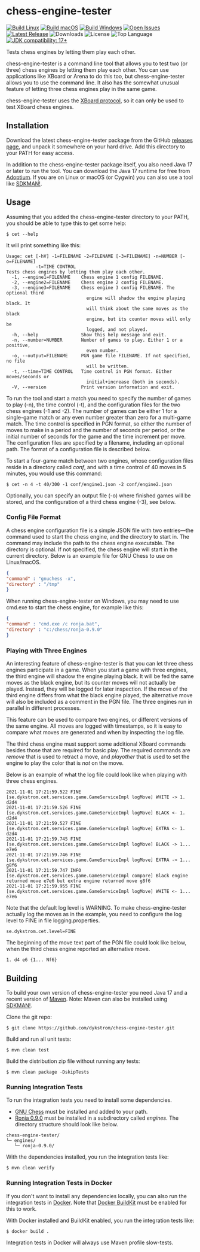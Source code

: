 # chess-engine-tester

<div style="text-align: left">

[![Build Linux](https://github.com/dykstrom/chess-engine-tester/actions/workflows/linux.yml/badge.svg)](https://github.com/dykstrom/chess-engine-tester/actions/workflows/linux.yml)
[![Build macOS](https://github.com/dykstrom/chess-engine-tester/actions/workflows/macos.yml/badge.svg)](https://github.com/dykstrom/chess-engine-tester/actions/workflows/macos.yml)
[![Build Windows](https://github.com/dykstrom/chess-engine-tester/actions/workflows/windows.yml/badge.svg)](https://github.com/dykstrom/chess-engine-tester/actions/workflows/windows.yml)
[![Open Issues](https://img.shields.io/github/issues/dykstrom/chess-engine-tester)](https://github.com/dykstrom/chess-engine-tester/issues)
[![Latest Release](https://img.shields.io/github/v/release/dykstrom/chess-engine-tester?display_name=release)](https://github.com/dykstrom/chess-engine-tester/releases)
![Downloads](https://img.shields.io/github/downloads/dykstrom/chess-engine-tester/total)
![License](https://img.shields.io/github/license/dykstrom/chess-engine-tester)
![Top Language](https://img.shields.io/github/languages/top/dykstrom/chess-engine-tester)
[![JDK compatibility: 17+](https://img.shields.io/badge/JDK_compatibility-17+-blue.svg)](https://adoptium.net)

</div>

Tests chess engines by letting them play each other.

chess-engine-tester is a command line tool that allows you to test two (or three) chess engines 
by letting them play each other. You can use applications like XBoard or Arena to do this too,
but chess-engine-tester allows you to use the command line. It also has the somewhat unusual 
feature of letting three chess engines play in the same game.

chess-engine-tester uses the 
[XBoard protocol](https://www.gnu.org/software/xboard/engine-intf.html),
so it can only be used to test XBoard chess engines.


## Installation

Download the latest chess-engine-tester package from the GitHub 
[releases page](https://github.com/dykstrom/chess-engine-tester/releases), and unpack it 
somewhere on your hard drive. Add this directory to your PATH for easy access.

In addition to the chess-engine-tester package itself, you also need Java 17 or later to run 
the tool. You can download the Java 17 runtime for free from
[Adoptium](https://adoptium.net). If you are on Linux or macOS (or Cygwin) you can also use 
a tool like [SDKMAN!](https://sdkman.io).


## Usage

Assuming that you added the chess-engine-tester directory to your PATH, you should be able
to type this to get some help:

```shell
$ cet --help
```

It will print something like this:

```
Usage: cet [-hV] -1=FILENAME -2=FILENAME [-3=FILENAME] -n=NUMBER [-o=FILENAME]
           -t=TIME CONTROL
Tests chess engines by letting them play each other.
  -1, --engine1=FILENAME    Chess engine 1 config FILENAME.
  -2, --engine2=FILENAME    Chess engine 2 config FILENAME.
  -3, --engine3=FILENAME    Chess engine 3 config FILENAME. The optional third
                              engine will shadow the engine playing black. It
                              will think about the same moves as the black
                              engine, but its counter moves will only be
                              logged, and not played.
  -h, --help                Show this help message and exit.
  -n, --number=NUMBER       Number of games to play. Either 1 or a positive,
                              even number.
  -o, --output=FILENAME     PGN game file FILENAME. If not specified, no file
                              will be written.
  -t, --time=TIME CONTROL   Time control in PGN format. Either moves/seconds or
                              initial+increase (both in seconds).
  -V, --version             Print version information and exit.
```

To run the tool and start a match you need to specify the number of games to play (-n), the
time control (-t), and the configuration files for the two chess engines (-1 and -2). The 
number of games can be either 1 for a single-game match or any even number greater than zero
for a multi-game match. The time control is specified in PGN format, so either the number of
moves to make in a period and the number of seconds per period, or the initial number of 
seconds for the game and the time increment per move. The configuration files are specified
by a filename, including an optional path. The format of a configuration file is described 
below.

To start a four-game match between two engines, whose configuration files reside in a 
directory called _conf_, and with a time control of 40 moves in 5 minutes, you would use 
this command:

```shell
$ cet -n 4 -t 40/300 -1 conf/engine1.json -2 conf/engine2.json
```

Optionally, you can specify an output file (-o) where finished games will be stored, and the
configuration of a third chess engine (-3), see below.


### Config File Format

A chess engine configuration file is a simple JSON file with two entries—the command used to 
start the chess engine, and the directory to start in. The command may include the path to the
chess engine executable. The directory is optional. If not specified, the chess engine will 
start in the current directory. Below is an example file for GNU Chess to use on Linux/macOS.

```json
{
"command" : "gnuchess -x",
"directory" : "/tmp"
}
```

When running chess-engine-tester on Windows, you may need to use cmd.exe to start the chess 
engine, for example like this:

```json
{
"command" : "cmd.exe /c ronja.bat",
"directory" : "c:/chess/ronja-0.9.0"
}
```


### Playing with Three Engines

An interesting feature of chess-engine-tester is that you can let three chess engines 
participate in a game. When you start a game with three engines, the third engine will shadow 
the engine playing black. It will be fed the same moves as the black engine, but its counter 
moves will not actually be played. Instead, they will be logged for later inspection. If the
move of the third engine differs from what the black engine played, the alternative move will
also be included as a comment in the PGN file. The three engines run in parallel in different 
processes.

This feature can be used to compare two engines, or different versions of the same engine.
All moves are logged with timestamps, so it is easy to compare what moves are generated and
when by inspecting the log file.

The third chess engine must support some additional XBoard commands besides those that are
required for basic play. The required commands are _remove_ that is used to retract a move,
and _playother_ that is used to set the engine to play the color that is _not_ on the move.

Below is an example of what the log file could look like when playing with three chess engines.

```
2021-11-01 17:21:59.522 FINE    [se.dykstrom.cet.services.game.GameServiceImpl logMove] WHITE -> 1. d2d4
2021-11-01 17:21:59.526 FINE    [se.dykstrom.cet.services.game.GameServiceImpl logMove] BLACK <- 1. d2d4
2021-11-01 17:21:59.527 FINE    [se.dykstrom.cet.services.game.GameServiceImpl logMove] EXTRA <- 1. d2d4
2021-11-01 17:21:59.745 FINE    [se.dykstrom.cet.services.game.GameServiceImpl logMove] BLACK -> 1... e7e6
2021-11-01 17:21:59.746 FINE    [se.dykstrom.cet.services.game.GameServiceImpl logMove] EXTRA -> 1... g8f6
2021-11-01 17:21:59.747 INFO    [se.dykstrom.cet.services.game.GameServiceImpl compare] Black engine returned move e7e6 but extra engine returned move g8f6
2021-11-01 17:21:59.955 FINE    [se.dykstrom.cet.services.game.GameServiceImpl logMove] WHITE <- 1... e7e6
```

Note that the default log level is WARNING. To make chess-engine-tester actually log the
moves as in the example, you need to configure the log level to FINE in file logging.properties.

```properties
se.dykstrom.cet.level=FINE
```

The beginning of the move text part of the PGN file could look like below, when the third
chess engine reported an alternative move.

```
1. d4 e6 {1... Nf6}
```


## Building

To build your own version of chess-engine-tester you need Java 17 and a recent version of
[Maven](http://maven.apache.org). Note: Maven can also be installed using
[SDKMAN!](https://sdkman.io).

Clone the git repo:

```shell
$ git clone https://github.com/dykstrom/chess-engine-tester.git
```

Build and run all unit tests:

```shell
$ mvn clean test
```

Build the distribution zip file without running any tests:

```shell
$ mvn clean package -DskipTests
```


### Running Integration Tests

To run the integration tests you need to install some dependencies.

* [GNU Chess](https://www.gnu.org/software/chess) must be installed and added to your path.
* [Ronja 0.9.0](https://github.com/dykstrom/ronja/releases/tag/ronja-0.9.0) must be installed
  in a subdirectory called _engines_. The directory structure should look like below.

```
chess-engine-tester/
└─ engines/
   └─ ronja-0.9.0/
```

With the dependencies installed, you run the integration tests like:

```shell
$ mvn clean verify
```


### Running Integration Tests in Docker

If you don't want to install any dependencies locally, you can also run the integration tests
in [Docker](https://www.docker.com). Note that [Docker BuildKit](https://docs.docker.com/build/buildkit) 
must be enabled for this to work.

With Docker installed and BuildKit enabled, you run the integration tests like:

```shell
$ docker build .
```

Integration tests in Docker will always use Maven profile slow-tests.